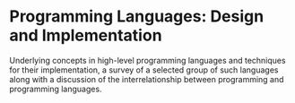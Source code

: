 # Programming Languages: Design and Implementation
Underlying concepts in high-level programming languages and techniques for their implementation,  a survey of a selected group of such languages along with a discussion of the interrelationship between programming and programming languages.
